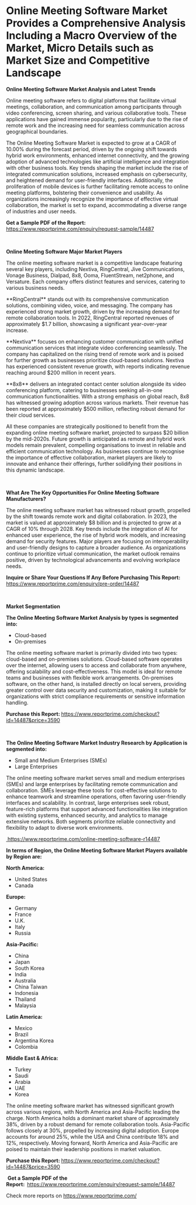 <p><h1>Online Meeting Software Market Provides a Comprehensive Analysis Including a Macro Overview of the Market, Micro Details such as Market Size and Competitive Landscape</h1></p><p><strong>Online Meeting Software Market Analysis and Latest Trends</strong></p>
<p><p>Online meeting software refers to digital platforms that facilitate virtual meetings, collaboration, and communication among participants through video conferencing, screen sharing, and various collaborative tools. These applications have gained immense popularity, particularly due to the rise of remote work and the increasing need for seamless communication across geographical boundaries.</p><p>The Online Meeting Software Market is expected to grow at a CAGR of 10.00% during the forecast period, driven by the ongoing shift towards hybrid work environments, enhanced internet connectivity, and the growing adoption of advanced technologies like artificial intelligence and integration with other business tools. Key trends shaping the market include the rise of integrated communication solutions, increased emphasis on cybersecurity, and heightened demand for user-friendly interfaces. Additionally, the proliferation of mobile devices is further facilitating remote access to online meeting platforms, bolstering their convenience and usability. As organizations increasingly recognize the importance of effective virtual collaboration, the market is set to expand, accommodating a diverse range of industries and user needs.</p></p>
<p><strong>Get a Sample PDF of the Report:&nbsp;</strong> <a href="https://www.reportprime.com/enquiry/request-sample/14487?utm_campaign=3188&utm_medium=2&utm_source=Github&utm_content=ia&utm_term=20032025&utm_id=online-meeting-software">https://www.reportprime.com/enquiry/request-sample/14487</a></p>
<p>&nbsp;</p>
<p><strong>Online Meeting Software Major Market Players</strong></p>
<p><p>The online meeting software market is a competitive landscape featuring several key players, including Nextiva, RingCentral, Jive Communications, Vonage Business, Dialpad, 8x8, Ooma, FluentStream, net2phone, and Versature. Each company offers distinct features and services, catering to various business needs.</p><p>**RingCentral** stands out with its comprehensive communication solutions, combining video, voice, and messaging. The company has experienced strong market growth, driven by the increasing demand for remote collaboration tools. In 2022, RingCentral reported revenues of approximately $1.7 billion, showcasing a significant year-over-year increase.</p><p>**Nextiva** focuses on enhancing customer communication with unified communication services that integrate video conferencing seamlessly. The company has capitalized on the rising trend of remote work and is poised for further growth as businesses prioritize cloud-based solutions. Nextiva has experienced consistent revenue growth, with reports indicating revenue reaching around $200 million in recent years.</p><p>**8x8** delivers an integrated contact center solution alongside its video conferencing platform, catering to businesses seeking all-in-one communication functionalities. With a strong emphasis on global reach, 8x8 has witnessed growing adoption across various markets. Their revenue has been reported at approximately $500 million, reflecting robust demand for their cloud services.</p><p>All these companies are strategically positioned to benefit from the expanding online meeting software market, projected to surpass $20 billion by the mid-2020s. Future growth is anticipated as remote and hybrid work models remain prevalent, compelling organisations to invest in reliable and efficient communication technology. As businesses continue to recognise the importance of effective collaboration, market players are likely to innovate and enhance their offerings, further solidifying their positions in this dynamic landscape.</p></p>
<p>&nbsp;</p>
<p><strong>What Are The Key Opportunities For Online Meeting Software Manufacturers?</strong></p>
<p><p>The online meeting software market has witnessed robust growth, propelled by the shift towards remote work and digital collaboration. In 2023, the market is valued at approximately $8 billion and is projected to grow at a CAGR of 10% through 2028. Key trends include the integration of AI for enhanced user experience, the rise of hybrid work models, and increasing demand for security features. Major players are focusing on interoperability and user-friendly designs to capture a broader audience. As organizations continue to prioritize virtual communication, the market outlook remains positive, driven by technological advancements and evolving workplace needs.</p></p>
<p><strong>Inquire or Share Your Questions If Any Before Purchasing This Report:</strong> <a href="https://www.reportprime.com/enquiry/pre-order/14487?utm_campaign=3188&utm_medium=2&utm_source=Github&utm_content=ia&utm_term=20032025&utm_id=online-meeting-software">https://www.reportprime.com/enquiry/pre-order/14487</a></p>
<p>&nbsp;</p>
<p><strong>Market Segmentation</strong></p>
<p><strong>The Online Meeting Software Market Analysis by types is segmented into:</strong></p>
<p><ul><li>Cloud-based</li><li>On-premises</li></ul></p>
<p><p>The online meeting software market is primarily divided into two types: cloud-based and on-premises solutions. Cloud-based software operates over the internet, allowing users to access and collaborate from anywhere, offering scalability and cost-effectiveness. This model is ideal for remote teams and businesses with flexible work arrangements. On-premises software, on the other hand, is installed directly on local servers, providing greater control over data security and customization, making it suitable for organizations with strict compliance requirements or sensitive information handling.</p></p>
<p><strong>Purchase this Report:&nbsp;</strong><a href="https://www.reportprime.com/checkout?id=14487&price=3590&utm_campaign=3188&utm_medium=2&utm_source=Github&utm_content=ia&utm_term=20032025&utm_id=online-meeting-software">https://www.reportprime.com/checkout?id=14487&price=3590</a></p>
<p>&nbsp;</p>
<p><strong>The Online Meeting Software Market Industry Research by Application is segmented into:</strong></p>
<p><ul><li>Small and Medium Enterprises (SMEs)</li><li>Large Enterprises</li></ul></p>
<p><p>The online meeting software market serves small and medium enterprises (SMEs) and large enterprises by facilitating remote communication and collaboration. SMEs leverage these tools for cost-effective solutions to enhance teamwork and streamline operations, often favoring user-friendly interfaces and scalability. In contrast, large enterprises seek robust, feature-rich platforms that support advanced functionalities like integration with existing systems, enhanced security, and analytics to manage extensive networks. Both segments prioritize reliable connectivity and flexibility to adapt to diverse work environments.</p></p>
<p><a href="https://www.reportprime.com/online-meeting-software-r14487?utm_campaign=3188&utm_medium=2&utm_source=Github&utm_content=ia&utm_term=20032025&utm_id=online-meeting-software">&nbsp;https://www.reportprime.com/online-meeting-software-r14487</a></p>
<p><strong>In terms of Region, the Online Meeting Software Market Players available by Region are:</strong></p>
<p>
    <p> <strong> North America: </strong>
        <ul>
            <li>United States</li>
            <li>Canada</li>
        </ul>
        </p> 
    <p> <strong> Europe: </strong>
        <ul>
            <li>Germany</li>
            <li>France</li>
            <li>U.K.</li>
            <li>Italy</li>
            <li>Russia</li>
        </ul>
        </p> 
    <p> <strong> Asia-Pacific: </strong>
        <ul>
            <li>China</li>
            <li>Japan</li>
            <li>South Korea</li>
            <li>India</li>
            <li>Australia</li>
            <li>China Taiwan</li>
            <li>Indonesia</li>
            <li>Thailand</li>
            <li>Malaysia</li>
        </ul>
        </p> 
    <p> <strong> Latin America: </strong>
        <ul>
            <li>Mexico</li>
            <li>Brazil</li>
            <li>Argentina Korea</li>
            <li>Colombia</li>
        </ul>
        </p> 
    <p> <strong> Middle East & Africa: </strong>
        <ul>
            <li>Turkey</li>
            <li>Saudi</li>
            <li>Arabia</li>
            <li>UAE</li>
            <li>Korea</li>
        </ul>
    </p>
    </p>
<p><p>The online meeting software market has witnessed significant growth across various regions, with North America and Asia-Pacific leading the charge. North America holds a dominant market share of approximately 38%, driven by a robust demand for remote collaboration tools. Asia-Pacific follows closely at 30%, propelled by increasing digital adoption. Europe accounts for around 25%, while the USA and China contribute 18% and 12%, respectively. Moving forward, North America and Asia-Pacific are poised to maintain their leadership positions in market valuation.</p></p>
<p><strong>Purchase this Report: </strong><a href="https://www.reportprime.com/checkout?id=14487&price=3590&utm_campaign=3188&utm_medium=2&utm_source=Github&utm_content=ia&utm_term=20032025&utm_id=online-meeting-software">https://www.reportprime.com/checkout?id=14487&price=3590</a></p>
<p>&nbsp;<strong>Get a Sample PDF of the Report:&nbsp;&nbsp;</strong><a href="https://www.reportprime.com/enquiry/request-sample/14487?utm_campaign=3188&utm_medium=2&utm_source=Github&utm_content=ia&utm_term=20032025&utm_id=online-meeting-software">https://www.reportprime.com/enquiry/request-sample/14487</a></p>
<p><strong></strong></p>
<p>Check more reports on <a href="https://www.reportprime.com/?utm_campaign=3188&utm_medium=2&utm_source=Github&utm_content=ia&utm_term=20032025&utm_id=online-meeting-software">https://www.reportprime.com/</a></p>